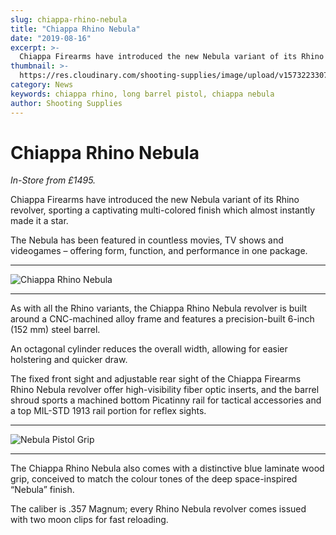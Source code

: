 ```yaml
---
slug: chiappa-rhino-nebula
title: "Chiappa Rhino Nebula"
date: "2019-08-16"
excerpt: >-
  Chiappa Firearms have introduced the new Nebula variant of its Rhino revolver, sporting a captivating multi-colored finish which almost instantly made it a star.
thumbnail: >-
  https://res.cloudinary.com/shooting-supplies/image/upload/v1573223307/guns/Chiappa-Rhino-Nebula.webp
category: News
keywords: chiappa rhino, long barrel pistol, chiappa nebula
author: Shooting Supplies
---
```


# **Chiappa Rhino Nebula**

_In-Store from £1495._

Chiappa Firearms have introduced the new Nebula variant of its Rhino revolver, sporting a captivating multi-colored finish which almost instantly made it a star.

The Nebula has been featured in countless movies, TV shows and videogames – offering form, function, and performance in one package.

---

![Chiappa Rhino Nebula](https://res.cloudinary.com/shooting-supplies/image/upload/v1573223307/guns/Chiappa-Rhino-Nebula.webp)

---

As with all the Rhino variants, the Chiappa Rhino Nebula revolver is built around a CNC-machined alloy frame and features a precision-built 6-inch (152 mm) steel barrel.

An octagonal cylinder reduces the overall width, allowing for easier holstering and quicker draw.

The fixed front sight and adjustable rear sight of the Chiappa Firearms Rhino Nebula revolver offer high-visibility fiber optic inserts, and the barrel shroud sports a machined bottom Picatinny rail for tactical accessories and a top MIL-STD 1913 rail portion for reflex sights.

---

![Nebula Pistol Grip](https://res.cloudinary.com/shooting-supplies/image/upload/v1573223309/stocks/Chiappa-Rhino-Nebula-Grip.webp)

---

The Chiappa Rhino Nebula also comes with a distinctive blue laminate wood grip, conceived to match the colour tones of the deep space-inspired “Nebula” finish.

The caliber is .357 Magnum; every Rhino Nebula revolver comes issued with two moon clips for fast reloading.

